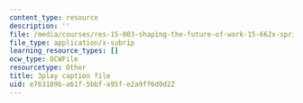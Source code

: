 ```yaml
---
content_type: resource
description: ''
file: /media/courses/res-15-003-shaping-the-future-of-work-15-662x-spring-2016/e763189ba61f5bbfa95fe2a9ff6d0d22_C_akTI3vnHQ.vtt
file_type: application/x-subrip
learning_resource_types: []
ocw_type: OCWFile
resourcetype: Other
title: 3play caption file
uid: e763189b-a61f-5bbf-a95f-e2a9ff6d0d22
---
```

